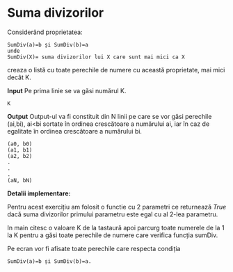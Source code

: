 Suma divizorilor
===============

Considerând proprietatea:
```
SumDiv(a)=b și SumDiv(b)=a 
unde
SumDiv(X)= suma divizorilor lui X care sunt mai mici ca X
```
creaza o listă cu toate perechile de numere cu această proprietate, mai mici decât K.

**Input**
Pe prima linie se va găsi numărul K.
```
K
```
**Output**
Output-ul va fi constituit din N linii pe care se vor găsi perechile (ai,bi), ai<bi sortate în ordinea crescătoare a numărului ai, iar în caz de egalitate în ordinea crescătoare a numărului bi.
```
(a0, b0)
(a1, b1)
(a2, b2)
.
.
.
(aN, bN)
```
**Detalii implementare:**

 Pentru acest exercițiu am folosit o functie cu 2 parametri ce returnează _True_ dacă suma divizorilor primului parametru este egal cu al 2-lea parametru.
 
  In main citesc o valoare K de la tastaură apoi parcurg toate numerele de la 1 la K pentru a găsi toate perechile de numere care verifica funcția sumDiv.

  Pe ecran vor fi afisate toate perechile care respecta condiția
```
SumDiv(a)=b și SumDiv(b)=a.
```